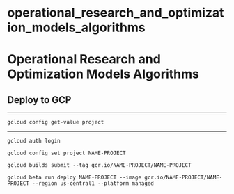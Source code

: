 # operational_research_and_optimization_models_algorithms

# Operational Research and Optimization Models Algorithms

## Deploy to GCP

___________

`gcloud config get-value project` 

___________


`gcloud auth login`

`gcloud config set project NAME-PROJECT`

`gcloud builds submit --tag gcr.io/NAME-PROJECT/NAME-PROJECT`

`gcloud beta run deploy NAME-PROJECT --image gcr.io/NAME-PROJECT/NAME-PROJECT --region us-central1 --platform managed`
